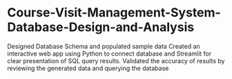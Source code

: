 # Course-Visit-Management-System-Database-Design-and-Analysis
Designed Database Schema and populated sample data   Created an interactive web app using Python to connect database and Streamlit for clear presentation of SQL query results.   Validated the accuracy of results by reviewing the generated data and querying the database 
